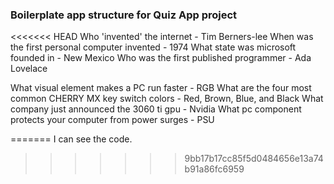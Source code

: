 ### Boilerplate app structure for Quiz App project

<<<<<<< HEAD
Who 'invented' the internet - Tim Berners-lee
When was the first personal computer invented - 1974
What state was microsoft founded in - New Mexico
Who was the first published programmer - Ada Lovelace

What visual element makes a PC run faster - RGB
What are the four most common CHERRY MX key switch colors - Red, Brown, Blue, and Black
What company just announced the 3060 ti gpu - Nvidia
What pc component protects your computer from power surges - PSU

=======
I can see the code.
>>>>>>> 9bb17b17cc85f5d0484656e13a74b91a86fc6959
